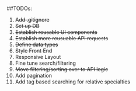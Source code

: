 ##TODOs:

1. ~~Add .gitignore~~
2. ~~Set up DB~~
3. ~~Establish reusable UI components~~
4. ~~Establish more reusuable API requests~~
5. ~~Define data types~~
6. ~~Style Front End~~
7. Responsive Layout
8. Fine tune search/filtering
9. ~~Move filtering/sorting over to API logic~~
10. Add pagination
11. Add tag based searching for relative specialties
